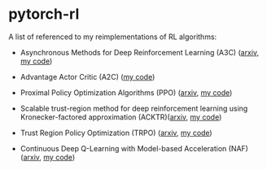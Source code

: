 # pytorch-rl

A list of referenced to my reimplementations of RL algorithms:

* Asynchronous Methods for Deep Reinforcement Learning (A3C) ([arxiv](https://arxiv.org/abs/1602.01783), [my code](https://github.com/ikostrikov/pytorch-a3c))

* Advantage Actor Critic (A2C) ([my code](https://github.com/ikostrikov/pytorch-a2c-ppo-acktr))

* Proximal Policy Optimization Algorithms (PPO) ([arxiv](https://arxiv.org/abs/1707.06347), [my code](https://github.com/ikostrikov/pytorch-a2c-ppo-acktr))

* Scalable trust-region method for deep reinforcement learning using Kronecker-factored approximation (ACKTR)([arxiv](https://arxiv.org/abs/1707.06347), [my code](https://github.com/ikostrikov/pytorch-a2c-ppo-acktr))

* Trust Region Policy Optimization (TRPO) ([arxiv](https://arxiv.org/pdf/1502.05477.pdf), [my code](https://github.com/ikostrikov/pytorch-trpo))

* Continuous Deep Q-Learning with Model-based Acceleration (NAF) ([arxiv](https://arxiv.org/abs/1603.00748), [my code](https://github.com/ikostrikov/pytorch-naf))


